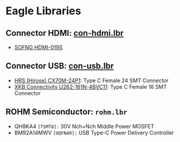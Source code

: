 # Eagle Libraries

## Connector HDMI: [con-hdmi.lbr](con-hdmi.lbr)

* [SOFNG HDMI-019S](https://datasheet.lcsc.com/szlcsc/2009111836_SOFNG-HDMI-019S_C111617.pdf)

## Connector USB: [con-usb.lbr](con-usb.lbr)

* [HRS (Hirose) CX70M-24P1](https://www.hirose.com/de/product/document?clcode=CL0480-0304-0-00&productname=CX70M-24P1&series=CX&documenttype=Catalog&lang=de&documentid=D52488_en): Type C Female 24 SMT Connector
* [XKB Connectivity U262-161N-4BVC11](https://datasheet.lcsc.com/szlcsc/2002271811_XKB-Connectivity-U262-161N-4BVC11_C319148.pdf): Type C Female 16 SMT Connector

## ROHM Semiconductor: `rohm.lbr`

* QH8KA4 `[TSMT8]:` 30V Nch+Nch Middle Power MOSFET 
* BM92A14MWV `[UQFN40]:` USB Type-C Power Delivery Controller 

